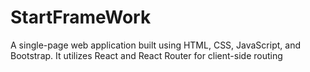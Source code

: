 # StartFrameWork
A single-page web application built using HTML, CSS, JavaScript, and Bootstrap. It utilizes React and React Router for client-side routing
